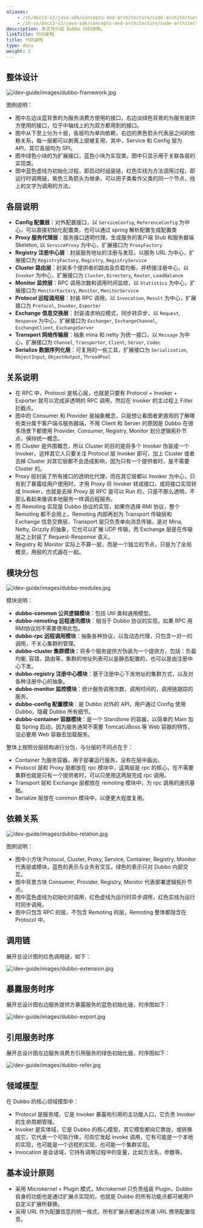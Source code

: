 ```yaml
---
aliases:
    - /zh/docs3-v2/java-sdk/concepts-and-architecture/code-architecture/
    - /zh-cn/docs3-v2/java-sdk/concepts-and-architecture/code-architecture/
description: 本文将介绍 Dubbo 代码架构。
linkTitle: 代码架构
title: 代码架构
type: docs
weight: 2
---
```








## 整体设计

![/dev-guide/images/dubbo-framework.jpg](/imgs/dev/dubbo-framework.jpg)

图例说明：

* 图中左边淡蓝背景的为服务消费方使用的接口，右边淡绿色背景的为服务提供方使用的接口，位于中轴线上的为双方都用到的接口。
* 图中从下至上分为十层，各层均为单向依赖，右边的黑色箭头代表层之间的依赖关系，每一层都可以剥离上层被复用，其中，Service 和 Config 层为 API，其它各层均为 SPI。
* 图中绿色小块的为扩展接口，蓝色小块为实现类，图中只显示用于关联各层的实现类。
* 图中蓝色虚线为初始化过程，即启动时组装链，红色实线为方法调用过程，即运行时调用链，紫色三角箭头为继承，可以把子类看作父类的同一个节点，线上的文字为调用的方法。

## 各层说明

* **Config 配置层**：对外配置接口，以 `ServiceConfig`, `ReferenceConfig` 为中心，可以直接初始化配置类，也可以通过 spring 解析配置生成配置类
* **Proxy 服务代理层**：服务接口透明代理，生成服务的客户端 Stub 和服务器端 Skeleton, 以 `ServiceProxy` 为中心，扩展接口为 `ProxyFactory`
* **Registry 注册中心层**：封装服务地址的注册与发现，以服务 URL 为中心，扩展接口为 `RegistryFactory`, `Registry`, `RegistryService`
* **Cluster 路由层**：封装多个提供者的路由及负载均衡，并桥接注册中心，以 `Invoker` 为中心，扩展接口为 `Cluster`, `Directory`, `Router`, `LoadBalance`
* **Monitor 监控层**：RPC 调用次数和调用时间监控，以 `Statistics` 为中心，扩展接口为 `MonitorFactory`, `Monitor`, `MonitorService`
* **Protocol 远程调用层**：封装 RPC 调用，以 `Invocation`, `Result` 为中心，扩展接口为 `Protocol`, `Invoker`, `Exporter`
* **Exchange 信息交换层**：封装请求响应模式，同步转异步，以 `Request`, `Response` 为中心，扩展接口为 `Exchanger`, `ExchangeChannel`, `ExchangeClient`, `ExchangeServer`
* **Transport 网络传输层**：抽象 mina 和 netty 为统一接口，以 `Message` 为中心，扩展接口为 `Channel`, `Transporter`, `Client`, `Server`, `Codec`
* **Serialize 数据序列化层**：可复用的一些工具，扩展接口为 `Serialization`, `ObjectInput`, `ObjectOutput`, `ThreadPool`

## 关系说明

* 在 RPC 中，Protocol 是核心层，也就是只要有 Protocol + Invoker + Exporter 就可以完成非透明的 RPC 调用，然后在 Invoker 的主过程上 Filter 拦截点。
* 图中的 Consumer 和 Provider 是抽象概念，只是想让看图者更直观的了解哪些类分属于客户端与服务器端，不用 Client 和 Server 的原因是 Dubbo 在很多场景下都使用 Provider, Consumer, Registry, Monitor 划分逻辑拓扑节点，保持统一概念。
* 而 Cluster 是外围概念，所以 Cluster 的目的是将多个 Invoker 伪装成一个 Invoker，这样其它人只要关注 Protocol 层 Invoker 即可，加上 Cluster 或者去掉 Cluster 对其它层都不会造成影响，因为只有一个提供者时，是不需要 Cluster 的。
* Proxy 层封装了所有接口的透明化代理，而在其它层都以 Invoker 为中心，只有到了暴露给用户使用时，才用 Proxy 将 Invoker 转成接口，或将接口实现转成 Invoker，也就是去掉 Proxy 层 RPC 是可以 Run 的，只是不那么透明，不那么看起来像调本地服务一样调远程服务。
* 而 Remoting 实现是 Dubbo 协议的实现，如果你选择 RMI 协议，整个 Remoting 都不会用上，Remoting 内部再划为 Transport 传输层和 Exchange 信息交换层，Transport 层只负责单向消息传输，是对 Mina, Netty, Grizzly 的抽象，它也可以扩展 UDP 传输，而 Exchange 层是在传输层之上封装了 Request-Response 语义。
* Registry 和 Monitor 实际上不算一层，而是一个独立的节点，只是为了全局概览，用层的方式画在一起。

## 模块分包

![/dev-guide/images/dubbo-modules.jpg](/imgs/dev/dubbo-modules.jpg)

模块说明：

* **dubbo-common 公共逻辑模块**：包括 Util 类和通用模型。
* **dubbo-remoting 远程通讯模块**：相当于 Dubbo 协议的实现，如果 RPC 用 RMI协议则不需要使用此包。
* **dubbo-rpc 远程调用模块**：抽象各种协议，以及动态代理，只包含一对一的调用，不关心集群的管理。
* **dubbo-cluster 集群模块**：将多个服务提供方伪装为一个提供方，包括：负载均衡, 容错，路由等，集群的地址列表可以是静态配置的，也可以是由注册中心下发。
* **dubbo-registry 注册中心模块**：基于注册中心下发地址的集群方式，以及对各种注册中心的抽象。
* **dubbo-monitor 监控模块**：统计服务调用次数，调用时间的，调用链跟踪的服务。
* **dubbo-config 配置模块**：是 Dubbo 对外的 API，用户通过 Config 使用Dubbo，隐藏 Dubbo 所有细节。
* **dubbo-container 容器模块**：是一个 Standlone 的容器，以简单的 Main 加载 Spring 启动，因为服务通常不需要 Tomcat/JBoss 等 Web 容器的特性，没必要用 Web 容器去加载服务。

整体上按照分层结构进行分包，与分层的不同点在于：

* Container 为服务容器，用于部署运行服务，没有在层中画出。
* Protocol 层和 Proxy 层都放在 rpc 模块中，这两层是 rpc 的核心，在不需要集群也就是只有一个提供者时，可以只使用这两层完成 rpc 调用。
* Transport 层和 Exchange 层都放在 remoting 模块中，为 rpc 调用的通讯基础。
* Serialize 层放在 common 模块中，以便更大程度复用。

## 依赖关系

![/dev-guide/images/dubbo-relation.jpg](/imgs/dev/dubbo-relation.jpg)

图例说明：

* 图中小方块 Protocol, Cluster, Proxy, Service, Container, Registry, Monitor 代表层或模块，蓝色的表示与业务有交互，绿色的表示只对 Dubbo 内部交互。
* 图中背景方块 Consumer, Provider, Registry, Monitor 代表部署逻辑拓扑节点。
* 图中蓝色虚线为初始化时调用，红色虚线为运行时异步调用，红色实线为运行时同步调用。
* 图中只包含 RPC 的层，不包含 Remoting 的层，Remoting 整体都隐含在 Protocol 中。

## 调用链

展开总设计图的红色调用链，如下：

![/dev-guide/images/dubbo-extension.jpg](/imgs/dev/dubbo-extension.jpg)

## 暴露服务时序

展开总设计图右边服务提供方暴露服务的蓝色初始化链，时序图如下：

![/dev-guide/images/dubbo-export.jpg](/imgs/dev/dubbo-export.jpg)

## 引用服务时序

展开总设计图左边服务消费方引用服务的绿色初始化链，时序图如下：

![/dev-guide/images/dubbo-refer.jpg](/imgs/dev/dubbo-refer.jpg)

## 领域模型

在 Dubbo 的核心领域模型中：

* Protocol 是服务域，它是 Invoker 暴露和引用的主功能入口，它负责 Invoker 的生命周期管理。
* Invoker 是实体域，它是 Dubbo 的核心模型，其它模型都向它靠拢，或转换成它，它代表一个可执行体，可向它发起 invoke 调用，它有可能是一个本地的实现，也可能是一个远程的实现，也可能一个集群实现。
* Invocation 是会话域，它持有调用过程中的变量，比如方法名，参数等。

## 基本设计原则

* 采用 Microkernel + Plugin 模式，Microkernel 只负责组装 Plugin，Dubbo 自身的功能也是通过扩展点实现的，也就是 Dubbo 的所有功能点都可被用户自定义扩展所替换。
* 采用 URL 作为配置信息的统一格式，所有扩展点都通过传递 URL 携带配置信息。